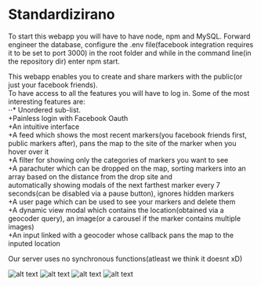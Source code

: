 # Standardizirano

To start this webapp you will have to have node, npm and MySQL. Forward engineer the database, configure the .env file(facebook integration requires it to be set to port 3000) in the root folder and while in the command line(in the repository dir) enter npm start.

This webapp enables you to create and share markers with the public(or just your facebook friends).   
To have access to all the features you will have to log in. Some of the most interesting features are:   
⋅⋅* Unordered sub-list.    
+Painless login with Facebook Oauth   
+An intuitive interface   
+A feed which shows the most recent markers(you facebook friends first, public markers after), pans the map to the site of the     marker when you hover over it   
+A filter for showing only the categories of markers you want to see   
+A parachuter which can be dropped on the map, sorting markers into an array based on the distance from the drop site and    
automatically showing modals of the next farthest marker every 7 seconds(can be disabled via a pause button), ignores hidden  markers    
+A user page which can be used to see your markers and delete them    
+A dynamic view modal which contains the location(obtained via a geocoder query), an image(or a carousel if the marker contains multiple images)    
+An input linked with a geocoder whose callback pans the map to the inputed location     

Our server uses no synchronous functions(atleast we think it doesnt xD)      

![alt text](http://i.imgur.com/NL783nc.jpg)
![alt text](http://i.imgur.com/5uZznqv.png)
![alt text](http://i.imgur.com/mQoQIqj.jpg)
![alt text](http://i.imgur.com/GKeexuA.png)
